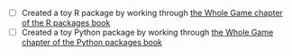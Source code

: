 - [ ] Created a toy R package by working through [the Whole Game chapter of the R packages book](https://r-pkgs.org/whole-game.html)
- [ ] Created a toy Python package by working through [the Whole Game chapter of the Python packages book](https://ubc-mds.github.io/py-pkgs/whole-game.html)

